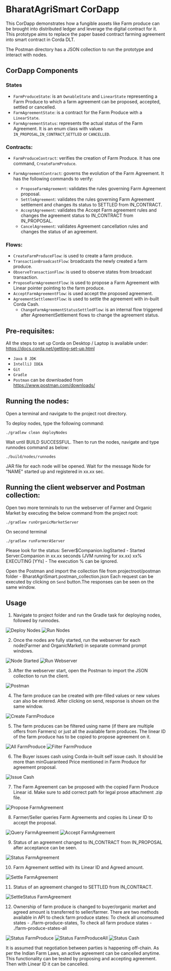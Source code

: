 # BharatAgriSmart CorDapp

This CorDapp demonstrates how a fungible assets like Farm produce can be brought into 
distributed ledger and leverage the digital contract for it. This prototype aims to 
replace the paper based contract farming agreement into smart contract in Corda DLT.

The Postman directory has a JSON collection to run the prototype and interact with nodes.

## CorDapp Components

### States
- `FarmProduceState`: is an `OwnableState` and `LinearState` representing a Farm Produce to which a farm agreement
can be proposed, accepted, settled or cancelled.
- `FarmAgreementState`: is a contract for the Farm Produce with a `LinearState`.
- `FarmAgreementStatus`: represents the actual status of the Farm Agreement. It is an enum class with values 
                        `IN_PROPOSAL`,`IN_CONTRACT`,`SETTLED` or `CANCELLED`.
### Contracts:
- `FarmProduceContract`: verifies the creation of Farm Produce. It has one command, `CreateFarmProduce`.

- `FarmAgreementContract`: governs the evolution of the Farm Agreement. It has the following commands to verify:
    - `ProposeFarmAgreement`: validates the rules governing Farm Agreement proposal.
    - `SettleAgreement`: validates the rules governing Farm Agreement settlement and changes its status to SETTLED from IN_CONTRACT.
    - `AcceptAgreement`: validates the Accept Farm agreement rules and changes the agreement status to IN_CONTRACT from IN_PROPOSAL.
    - `CancelAgreement`: validates Agreement cancellation rules and changes the status of an agreement.
### Flows:
- `CreateFarmProduceFlow`: is used to create a farm produce.
- `TransactionBroadcastFlow`: broadcasts the newly created a farm produce.
- `ObserveTransactionFlow`: is used to observe states from broadcast transaction.
- `ProposeFarmAgreementFlow`: is used to propose a Farm Agreement with Linear pointer pointing to the farm produce.
- `AcceptFarmAgreementFlow`: is used accept the proposed agreement.
- `AgreementSettlementFlow`: is used to settle the agreement with in-built Corda Cash.
    - `ChangeFarmAgreementStatusSettledFlow`: is an internal flow triggered after AgreementSettlement flows to change the agreement status.

## Pre-requisites:
All the steps to set up Corda on Desktop / Laptop is available under:
  https://docs.corda.net/getting-set-up.html
   - `Java 8 JDK`
   - `IntelliJ IDEA`
   - `Git`
   - `Gradle`
   - `Postman` can be downloaded from https://www.postman.com/downloads/
## Running the nodes:
Open a terminal and navigate to the project root directory.

To deploy nodes, type the following command:
```
./gradlew clean deployNodes
```
Wait until BUILD SUCCESSFUL. Then to run the nodes, navigate and type runnodes command as below:
```
./build/nodes/runnodes
```
JAR file for each node will be opened. Wait for the message Node for "NAME" started up and registered in xx.xx sec.
## Running the client webserver and Postman collection:
Open two more terminals to run the webserver of Farmer and Organic Market by executing the below command from the project root:

`./gradlew runOrganicMarketServer`

On second terminal

`./gradlew runFarmerAServer`

Please look for the status:
 Server$Companion.logStarted - Started Server.Companion in xx.xx seconds (JVM running for xx.xx)
 xx% EXECUTING [YYs] - The execution % can be ignored.
 
Open the Postman and import the collection file from projectroot/postman folder -  BharatAgriSmart.postman_collection.json
Each request can be executed by clicking on `Send` button.The responses can be seen on the same window. 
## Usage


1. Navigate to project folder and run the Gradle task for deploying nodes, followed by runnodes.

![Deploy Nodes](./screenshots/1DeployNodes.PNG)
![Run Nodes](./screenshots/2RunNodes.PNG)

2. Once the nodes are fully started, run the webserver for each node(Farmer and OrganicMarket) in separate command prompt windows.
 
![Node Started](./screenshots/3NodeStarted.PNG)
![Run Webserver](./screenshots/4Webserver.PNG)

3. After the webserver start, open the Postman to import the JSON collection to run the client.

![Postman](./screenshots/5Postman.PNG)

4. The farm produce can be created with pre-filled values or new values can also be entered. After clicking on send,
response is shown on the same window.

![Create FarmProduce](./screenshots/6CreateFarmProduce.PNG)

5. The farm produces can be filtered using name (if there are multiple offers from Farmers) or just all the available 
farm produces. The linear ID of the farm produce has to be copied to propose agreement on it.

![All FarmProduce](./screenshots/7FarmProduceAll.PNG)
![Filter FarmProduce](./screenshots/8Filter.PNG)

6. The Buyer issues cash using Corda in-built self issue cash. It should be more than minGuaranteed Price mentioned in
Farm Produce for agreement proposal.

![Issue Cash](./screenshots/9IssueCash.PNG)

7. The Farm Agreement can be proposed with the copied Farm Produce Linear id. Make sure to add correct path for legal
prose attachment .zip file.

![Propose FarmAgreement](./screenshots/10ProposeAgreement.PNG)

8. Farmer/Seller queries Farm Agreements and copies its Linear ID to accept the proposal.

![Query FarmAgreement](./screenshots/11QueryFarmAgreement.PNG)
![Accept FarmAgreement](./screenshots/12AcceptAgreement.PNG)

9. Status of an agreement changed to IN_CONTRACT from IN_PROPOSAL after acceptance can be seen.

![Status FarmAgreement](./screenshots/13CheckAgreementInContract.PNG)

10. Farm Agreement settled with its Linear ID and Agreed amount.

![Settle FarmAgreement](./screenshots/14SettleAgreement.PNG)

11. Status of an agreement changed to SETTLED from IN_CONTRACT.

![SettleStatus FarmAgreement](./screenshots/15StatusSettled.PNG)

12. Ownership of farm produce is changed to buyer/organic market and agreed amount is transferred to seller/farmer.
There are two methods available in API to check farm produce states: 
To check all unconsumed states - ./farm-produce-states, 
To check all farm produce states - ./farm-produce-states-all
 
![Status FarmProduce](./screenshots/16StatusFarmProduce.PNG)
![Status FarmProduceAll](./screenshots/17StatusFarmProduceAll.PNG)
![Status Cash](./screenshots/18CashTransfer.PNG)

It is assumed that negotiation between parties is happening off-chain.
As per the Indian Farm Laws, an active agreement can be cancelled anytime. This functionality can be tested by
proposing and accepting agreement. Then with Linear ID it can be cancelled.
